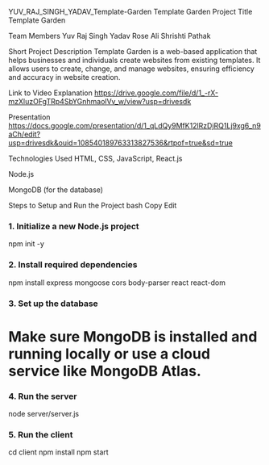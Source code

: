 YUV_RAJ_SINGH_YADAV_Template-Garden
Template Garden
Project Title
Template Garden

Team Members
Yuv Raj Singh Yadav
Rose Ali
Shrishti Pathak

Short Project Description
Template Garden is a web-based application that helps businesses and individuals create websites from existing templates. It allows users to create, change, and manage websites, ensuring efficiency and accuracy in website creation.

Link to Video Explanation
https://drive.google.com/file/d/1_-rX-mzXluzOFgTRp4SbYGnhmaolVv_w/view?usp=drivesdk

Presentation 
https://docs.google.com/presentation/d/1_qLdQy9MfK12lRzDjRQ1Lj9xg6_n9aCh/edit?usp=drivesdk&ouid=108540189763313827536&rtpof=true&sd=true

Technologies Used
HTML, CSS, JavaScript, React.js

Node.js

MongoDB (for the database)

Steps to Setup and Run the Project
bash
Copy
Edit
### 1. Initialize a new Node.js project
npm init -y

### 2. Install required dependencies
npm install express mongoose cors body-parser react react-dom

### 3. Set up the database
# Make sure MongoDB is installed and running locally or use a cloud service like MongoDB Atlas.

### 4. Run the server
node server/server.js

### 5. Run the client
cd client
npm install
npm start
